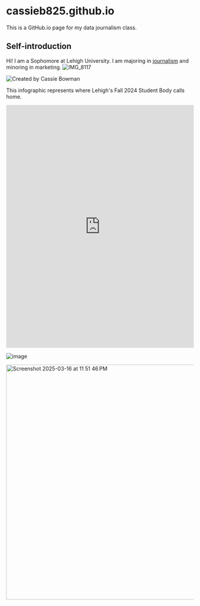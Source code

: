# cassieb825.github.io
This is a GitHub.io page for my data journalism class.
## Self-introduction

Hi! I am a Sophomore at Lehigh University. I am majoring in [journalism](https://journalism.cas.lehigh.edu) and minoring in marketing. 
![IMG_8117](https://github.com/user-attachments/assets/97923411-34f0-400c-9c9a-6485e2787496)


![Created by Cassie Bowman](https://github.com/user-attachments/assets/13f57c01-ea13-43c5-9c11-ba3950720c61)

This infographic represents where Lehigh's Fall 2024 Student Body calls home. 


<iframe src='https://cdn.knightlab.com/libs/timeline3/latest/embed/index.html?source=1Gnd3BHkGsPwGqtPMN7xTLIyZczQDxaSEFiEcBG5o4gE&font=Default&lang=en&initial_zoom=2&height=650' width='100%' height='650' webkitallowfullscreen mozallowfullscreen allowfullscreen frameborder='0'></iframe>


![image](https://github.com/user-attachments/assets/1a5b57a9-af38-45ee-be20-c44842069103)

<img width="629" alt="Screenshot 2025-03-16 at 11 51 46 PM" src="https://github.com/user-attachments/assets/024b3b3c-d9ef-43f5-b873-80f007e68605" />

